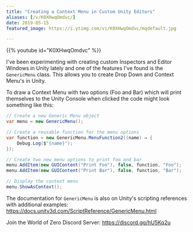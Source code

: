 ```yaml
---
title: "Creating a Context Menu in Custom Unity Editors"
aliases: [/v/K0XHwqOmdvc/]
date: 2019-05-15
featured_image: https://i.ytimg.com/vi/K0XHwqOmdvc/mqdefault.jpg

---
```


{{% youtube id="K0XHwqOmdvc" %}}

I've been experimenting with creating custom Inspectors and Editor Windows in Unity lately and one of the features I've found is the `GenericMenu` class. This allows you to create Drop Down and Context Menu's in Unity.

To draw a Context Menu with two options (Foo and Bar) which will print themselves to the Unity Console when clicked the code might look something like this:

```csharp
// Create a new Generic Menu object
var menu = new GenericMenu();

// Create a reusable function for the menu options
var function = new GenericMenu.MenuFunction2((name) ⇒ {
    Debug.Log($"{name}");
});

// Create two new menu options to print foo and bar
menu.AddItem(new GUIContent("Print Foo"), false, function, "Foo");
menu.AddItem(new GUIContent("Print Bar"), false, function, "Bar");

// Display the context menu
menu.ShowAsContext();
```

The documentation for `GenericMenu` is also on Unity's scripting references with additional examples: https://docs.unity3d.com/ScriptReference/GenericMenu.html

Join the World of Zero Discord Server: https://discord.gg/hU5Kq2u